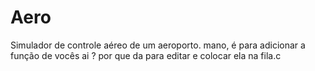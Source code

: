 # Aero
Simulador de controle aéreo de um aeroporto.
 mano, é para adicionar a função de vocês ai ? por que da para editar e colocar ela na fila.c
